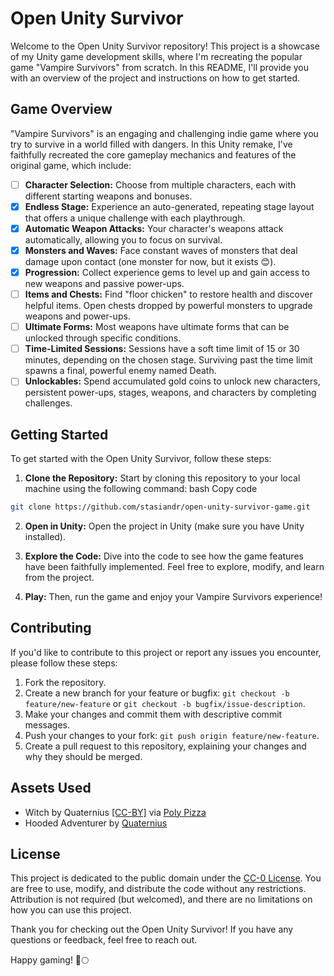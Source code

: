 # Open Unity Survivor

Welcome to the Open Unity Survivor repository! 
This project is a showcase of my Unity game development skills, 
where I'm recreating the popular game "Vampire Survivors" from scratch. 
In this README, I'll provide you with an overview of the project and instructions on how to get started.

## Game Overview

"Vampire Survivors" is an engaging and challenging indie game where you
try to survive in a world filled with dangers. 
In this Unity remake, I've faithfully recreated the core gameplay mechanics 
and features of the original game, which include:

- [ ] **Character Selection:** Choose from multiple characters, each with different starting weapons and bonuses.
- [x] **Endless Stage:** Experience an auto-generated, repeating stage layout that offers a unique challenge with each playthrough.
- [x] **Automatic Weapon Attacks:** Your character's weapons attack automatically, allowing you to focus on survival.
- [x] **Monsters and Waves:** Face constant waves of monsters that deal damage upon contact (one monster for now, but it exists 😊). 
- [x] **Progression:** Collect experience gems to level up and gain access to new weapons and passive power-ups.
- [ ] **Items and Chests:** Find "floor chicken" to restore health and discover helpful items. Open chests dropped by powerful monsters to upgrade weapons and power-ups.
- [ ] **Ultimate Forms:** Most weapons have ultimate forms that can be unlocked through specific conditions.
- [ ] **Time-Limited Sessions:** Sessions have a soft time limit of 15 or 30 minutes, depending on the chosen stage. Surviving past the time limit spawns a final, powerful enemy named Death.
- [ ] **Unlockables:** Spend accumulated gold coins to unlock new characters, persistent power-ups, stages, weapons, and characters by completing challenges.

## Getting Started

To get started with the Open Unity Survivor, follow these steps:

1. **Clone the Repository:** Start by cloning this repository to your local machine using the following command:
bash
Copy code

```sh
git clone https://github.com/stasiandr/open-unity-survivor-game.git
```

2. **Open in Unity:** Open the project in Unity (make sure you have Unity installed).

3. **Explore the Code:** Dive into the code to see how the game features have been faithfully implemented. 
   Feel free to explore, modify, and learn from the project.

4. **Play:** Then, run the game and enjoy your Vampire Survivors experience!


## Contributing

If you'd like to contribute to this project or report any issues you encounter, 
please follow these steps:

1. Fork the repository.
2. Create a new branch for your feature or bugfix: `git checkout -b feature/new-feature` or `git checkout -b bugfix/issue-description`.
3. Make your changes and commit them with descriptive commit messages.
4. Push your changes to your fork: `git push origin feature/new-feature`.
5. Create a pull request to this repository, explaining your changes and why they should be merged.

## Assets Used

- Witch by Quaternius [[CC-BY]](https://creativecommons.org/licenses/by/3.0/) via [Poly Pizza](https://poly.pizza/m/QBEOV9ZUT8)
- Hooded Adventurer by [Quaternius](https://poly.pizza/m/y9KWOVG21R)

## License

This project is dedicated to the public domain under the [CC-0 License](LICENSE.md). You are free to use, modify, 
and distribute the code without any restrictions. Attribution is not required (but welcomed), 
and there are no limitations on how you can use this project.

Thank you for checking out the Open Unity Survivor! If you have any questions or feedback, feel free to reach out.

Happy gaming! 🦇🌕

